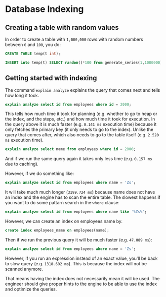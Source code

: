 # Database Indexing

## Creating a table with random values

In order to create a table with `1,000,000` rows with random numbers between `0` and `100`, you do:
```sql
CREATE TABLE temp(t int);

INSERT into temp(t) SELECT random()*100 from generate_series(1,1000000);
```

## Getting started with indexing

The command `explain analyze` explains the query that comes next and tells how long it took.

```sql
explain analyze select id from employees where id = 2000;
```

This tells how much time it took for planning (e.g. whether to go to heap or the index, and the steps, etc.) and how much time it took for execution. In the query above it is much faster (e.g. `0.141 ms` execution time) because it only fetches the primary key (it only needs to go to the index). Unlike the query that comes after, which also needs to go to the table itself (e.g. `2.520 ms` execution time).

```sql
explain analyze select name from employees where id = 2000;
```

And if we run the same query again it takes only less time (e.g. `0.157 ms` due to caching).

However, if we do something like:

```sql
explain analyze select id from employees where name = 'Zs';
```

It will take much much longer (`3199.724 ms`) because name does not have an index and the engine has to scan the entire table. The slowest happens if you want to do some pattarn search in the `where` clause:

```sql
explain analyze select id from employees where name like '%Zs%';
```

However, we can create an index on employees name by:

```sql
create index employees_name on employees(name);
```

Then if we run the previous query it will be much faster (e.g. `47.089 ms`):

```sql
explain analyze select id from employees where name = 'Zs';
```

However, if you run an expression instead of an exact value, you'll be back to slow query (e.g. `1318.602 ms`). This is because the index will not be scanned anymore.

That means having the index does not necessarily mean it will be used. The engineer should give proper hints to the engine to be able to use the index and optimize the queries.

